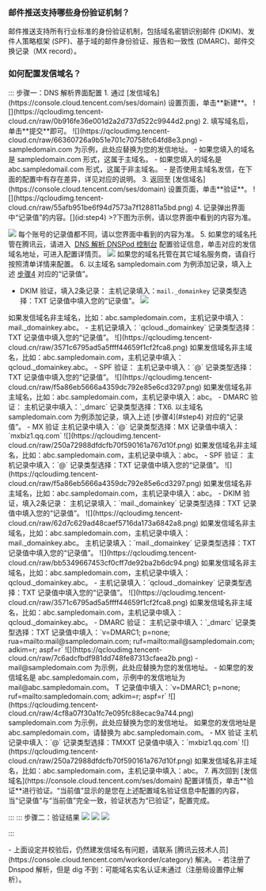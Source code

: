 [](id:que1) 

### 邮件推送支持哪些身份验证机制？
邮件推送支持所有行业标准的身份验证机制，包括域名密钥识别邮件 (DKIM)、发件人策略框架 (SPF)、基于域的邮件身份验证、报告和一致性 (DMARC)、邮件交换记录（MX record）。

[](id:que2) 
### 如何配置发信域名？
<dx-tabs>
::: 步骤一：DNS 解析界面配置
1. 通过 [发信域名](https://console.cloud.tencent.com/ses/domain) 设置页面，单击**新建**。
![](https://qcloudimg.tencent-cloud.cn/raw/0b916fe36e001d2a2d737d522c9944d2.png)
2. 填写域名后，单击**提交**即可。
![](https://qcloudimg.tencent-cloud.cn/raw/66360726a9b51e701c70758fc64fd8e3.png)

<dx-alert infotype="explain" title="">
- sampledomain.com 为示例，此处应替换为您的发信地址。
- 如果您填入的域名是 sampledomain.com 形式，这属于主域名。
- 如果您填入的域名是 abc.sampledomail.com 形式，这属于非主域名。
- 是否使用主域名发信，在下面的配置中有存在差异，详见对应的说明。
</dx-alert>
3. 返回至 [发信域名](https://console.cloud.tencent.com/ses/domain) 设置页面，单击**验证**。
![](https://qcloudimg.tencent-cloud.cn/raw/55afb951be6f94d7573a7f128811a5bd.png)
4. 记录弹出界面中“记录值”的内容。[](id:step4)
>?下图为示例，请以您界面中看到的内容为准。

![](https://qcloudimg.tencent-cloud.cn/raw/a6d2143e067f2ce51e9897eb8382214c.png)
<dx-alert infotype="explain" title="">
每个账号的记录值都不同，请以您界面中看到的内容为准。
</dx-alert>
5. 如果您的域名托管在腾讯云，请进入  [DNS 解析 DNSPod 控制台](https://console.cloud.tencent.com/cns) 配置验证信息，单击对应的发信域名地址，可进入配置详情页。
![](https://qcloudimg.tencent-cloud.cn/raw/6f0f1b7d192a39d549081ebd6d1f3c6e.png)
<dx-alert infotype="explain" title="">
如果您的域名托管在其它域名服务商，请自行按照清单详情来配置。
</dx-alert>
6. 以主域名 sampledomain.com 为例添加记录，填入上述 [步骤4](#step4) 对应的“记录值”。
  - DKIM 验证，填入2条记录：
  主机记录填入：`mail._domainkey`
	记录类型选择：TXT
	记录值中填入您的“记录值”。
![](https://qcloudimg.tencent-cloud.cn/raw/62d7c629ad48caef5716da173a6842a8.png)
<dx-alert infotype="explain" title="">
如果发信域名非主域名，比如：abc.sampledomain.com，主机记录中填入：mail._domainkey.abc。
</dx-alert>
  - 主机记录填入：`qcloud._domainkey`
	记录类型选择：TXT
	记录值中填入您的“记录值”。
![](https://qcloudimg.tencent-cloud.cn/raw/3571c6795ad5a5ffff44659f1cf2fca8.png)
<dx-alert infotype="explain" title="">
如果发信域名非主域名，比如：abc.sampledomain.com，主机记录中填入：qcloud._domainkey.abc。
</dx-alert>
  - SPF 验证：
  主机记录中填入：`@`
	记录类型选择：TXT
	记录值中填入您的“记录值”。
![](https://qcloudimg.tencent-cloud.cn/raw/f5a86eb5666a4359dc792e85e6cd3297.png)
<dx-alert infotype="explain" title="">
如果发信域名非主域名，比如：abc.sampledomain.com，主机记录中填入：abc。
</dx-alert>
  - DMARC 验证：
  主机记录中填入：`_dmarc`
	记录类型选择：TX6. 以主域名 sampledomain.com 为例添加记录，填入上述 [步骤4](#step4) 对应的“记录值”。
  - MX 验证
  主机记录中填入：`@`
  记录类型选择：MX
  记录值中填入：`mxbiz1.qq.com`
![](https://qcloudimg.tencent-cloud.cn/raw/250a72988dfdcfb70f590161a767d10f.png)
<dx-alert infotype="explain" title="">
如果发信域名非主域名，比如：abc.sampledomain.com，主机记录中填入：abc。
</dx-alert>
  - SPF 验证：
  主机记录中填入：`@`
  记录类型选择：TXT
  记录值中填入您的“记录值”。
![](https://qcloudimg.tencent-cloud.cn/raw/f5a86eb5666a4359dc792e85e6cd3297.png)
<dx-alert infotype="explain" title="">
如果发信域名非主域名，比如：abc.sampledomain.com，主机记录中填入：abc。
</dx-alert>
  - DKIM 验证，填入2条记录：
  主机记录填入：`mail._domainkey`
  记录类型选择：TXT
  记录值中填入您的“记录值”。
![](https://qcloudimg.tencent-cloud.cn/raw/62d7c629ad48caef5716da173a6842a8.png)
<dx-alert infotype="explain" title="">
如果发信域名非主域名，比如：abc.sampledomain.com，主机记录中填入：mail._domainkey.abc。
</dx-alert>
  主机记录填入：`mail._domainkey`
  记录类型选择：TXT
  记录值中填入您的“记录值”。
	![](https://qcloudimg.tencent-cloud.cn/raw/bb5349667453cf0cff7de92ba2b6dc94.png)
<dx-alert infotype="explain" title="">
如果发信域名非主域名，比如：abc.sampledomain.com，主机记录中填入：qcloud._domainkey.abc。
</dx-alert>
  - 主机记录填入：`qcloud._domainkey`
  记录类型选择：TXT
  记录值中填入您的“记录值”。
![](https://qcloudimg.tencent-cloud.cn/raw/3571c6795ad5a5ffff44659f1cf2fca8.png)
<dx-alert infotype="explain" title="">
如果发信域名非主域名，比如：abc.sampledomain.com，主机记录中填入：qcloud._domainkey.abc。
</dx-alert>
  - DMARC 验证：
  主机记录中填入：`_dmarc`
  记录类型选择：TXT
  记录值中填入：`v=DMARC1; p=none; rua=mailto:mail@sampledomain.com; ruf=mailto:mail@sampledomain.com; adkim=r; aspf=r`
![](https://qcloudimg.tencent-cloud.cn/raw/7c6adcfbdf981dd748fe87313cfaea2b.png)
<dx-alert infotype="explain" title="">
- mail@sampledomain.com 为示例，此处应替换为您的发信地址。
- 如果您的发信域名是 abc.sampledomain.com，示例中的发信地址为 mail@abc.sampledomain.com。
</dx-alert>
T
	记录值中填入：`v=DMARC1; p=none; ruf=mailto:sampledomain.com; adkim=r; aspf=r`
![](https://qcloudimg.tencent-cloud.cn/raw/4cf8a07f30a1fc7e095fc88ecac9a744.png)
<dx-alert infotype="explain" title="">
sampledomain.com 为示例，此处应替换为您的发信地址。
如果您的发信地址是 abc.sampledomain.com，请替换为 abc.sampledomain.com。
</dx-alert>
  - MX 验证
  主机记录中填入：`@`
	记录类型选择：TMXXT
	记录值中填入：`mxbiz1.qq.com`
![](https://qcloudimg.tencent-cloud.cn/raw/250a72988dfdcfb70f590161a767d10f.png)
<dx-alert infotype="explain" title="">
如果发信域名非主域名，比如：abc.sampledomain.com，主机记录中填入：abc。
</dx-alert>
7. 再次回到 [发信域名](https://console.cloud.tencent.com/ses/domain) 配置详情页，单击**验证**进行验证。“当前值”显示的是您在上述配置域名验证信息中配置的内容，当“记录值”与“当前值”完全一致，验证状态为“已验证”，配置完成。

:::
::: 步骤二：验证结果
![](https://qcloudimg.tencent-cloud.cn/raw/275fb56fe9faa0a0ab3bd3735f3bd8c5.png)
![](https://qcloudimg.tencent-cloud.cn/raw/695ff02f3096d64481103a13e757362c.png)
![](https://qcloudimg.tencent-cloud.cn/raw/c9bc369664b4290a4048f94791f47209.png)

:::
</dx-tabs>

<dx-alert infotype="explain" title="">
- 上面设定并校验后，仍然建发信域名有问题，请联系 [腾讯云技术人员](https://console.cloud.tencent.com/workorder/category) 解决。
- 若注册了 Dnspod 解析，但是 dig 不到：可能域名实名认证未通过（注册局设置停止解析）。
</dx-alert>

